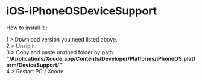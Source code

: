 # iOS-iPhoneOSDeviceSupport

How to install it :  

1 > Download version you need listed above. <br />
2 > Unzip it. <br />
3 > Copy and paste unziped folder by path:  <b>"/Applications/Xcode.app/Contents/Developer/Platforms/iPhoneOS.platform/DeviceSupport/"</b> <br />
4 > Restart PC / Xcode <br />
